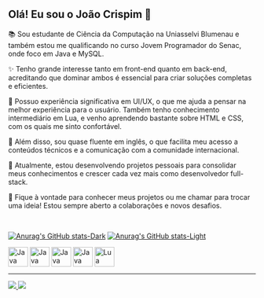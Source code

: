 ## Olá! Eu sou o João Crispim 👋

📚 Sou estudante de Ciência da Computação na Uniasselvi Blumenau e também estou me qualificando no curso Jovem Programador do Senac, onde foco em Java e MySQL.

✨ Tenho grande interesse tanto em front-end quanto em back-end, acreditando que dominar ambos é essencial para criar soluções completas e eficientes.

🎨 Possuo experiência significativa em UI/UX, o que me ajuda a pensar na melhor experiência para o usuário. Também tenho conhecimento intermediário em Lua, e venho aprendendo bastante sobre HTML e CSS, com os quais me sinto confortável.

💬 Além disso, sou quase fluente em inglês, o que facilita meu acesso a conteúdos técnicos e a comunicação com a comunidade internacional.

🚀 Atualmente, estou desenvolvendo projetos pessoais para consolidar meus conhecimentos e crescer cada vez mais como desenvolvedor full-stack.

🔗 Fique à vontade para conhecer meus projetos ou me chamar para trocar uma ideia! Estou sempre aberto a colaborações e novos desafios.


<br>

[![Anurag's GitHub stats-Dark](https://github-readme-stats.vercel.app/api?username=joaowc&show_icons=true&theme=dark#gh-dark-mode-only)](https://github.com/joaowc/github-readme-stats#gh-dark-mode-only)
[![Anurag's GitHub stats-Light](https://github-readme-stats.vercel.app/api?username=joaowc&show_icons=true&theme=default#gh-light-mode-only)](https://github.com/joaowc/github-readme-stats#gh-light-mode-only)

<div style="display: inline_block">
  <img align="center" alt="Java" width="40" height="40" src="https://cdn.jsdelivr.net/gh/devicons/devicon@latest/icons/java/java-original.svg">
  <img align="center" alt="Java" width="40" height="40" src="https://cdn.jsdelivr.net/gh/devicons/devicon@latest/icons/mysql/mysql-original.svg">
  <img align="center" alt="Java" width="40" height="40" src="https://cdn.jsdelivr.net/gh/devicons/devicon@latest/icons/html5/html5-original.svg">
  <img align="center" alt="Java" width="40" height="40" src="https://cdn.jsdelivr.net/gh/devicons/devicon@latest/icons/css3/css3-original.svg">
  <img align="center" alt="Lua" width="40" height="40" src="https://cdn.jsdelivr.net/gh/devicons/devicon@latest/icons/lua/lua-original.svg">
</div>

<div>
  <hr>
  <a href="https://www.instagram.com/joaowc15/" target="_blank">
    <img src="https://img.shields.io/badge/Instagram-E4405F?style=for-the-badge&logo=instagram&logoColor=white">
  </a>
 <a href="https://www.linkedin.com/feed/" target="_blank">
    <img src="https://img.shields.io/badge/LinkedIn-0077B5?style=for-the-badge&logo=linkedin&logoColor=white">
  </a>
</div>
